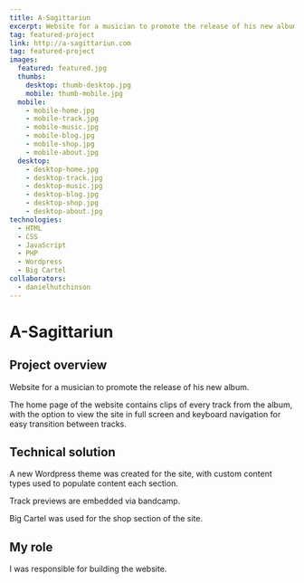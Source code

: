 ```yaml
---
title: A-Sagittariun
excerpt: Website for a musician to promote the release of his new album
tag: featured-project
link: http://a-sagittariun.com
tag: featured-project
images:
  featured: featured.jpg
  thumbs:
    desktop: thumb-desktop.jpg
    mobile: thumb-mobile.jpg
  mobile:
    - mobile-home.jpg
    - mobile-track.jpg
    - mobile-music.jpg
    - mobile-blog.jpg
    - mobile-shop.jpg
    - mobile-about.jpg
  desktop:
    - desktop-home.jpg
    - desktop-track.jpg
    - desktop-music.jpg
    - desktop-blog.jpg
    - desktop-shop.jpg
    - desktop-about.jpg
technologies:
  - HTML
  - CSS
  - JavaScript
  - PHP
  - Wordpress
  - Big Cartel
collaborators:
  - danielhutchinson
---
```


# A-Sagittariun

## Project overview

Website for a musician to promote the release of his new album.

The home page of the website contains clips of every track from the album, with the option to view the site in full screen and keyboard navigation for easy transition between tracks.

## Technical solution

A new Wordpress theme was created for the site, with custom content types used to populate content each section.

Track previews are embedded via bandcamp.

Big Cartel was used for the shop section of the site.

## My role

I was responsible for building the website.
